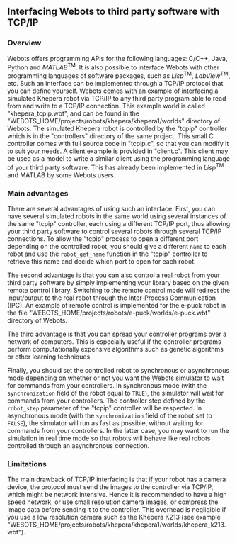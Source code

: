 ## Interfacing Webots to third party software with TCP/IP

### Overview

Webots offers programming APIs for the following languages: C/C++, Java, Python and *MATLAB*<sup>TM</sup>.
It is also possible to interface Webots with other programming languages of software packages, such as *Lisp*<sup>TM</sup>, *LabView*<sup>TM</sup>, etc.
Such an interface can be implemented through a TCP/IP protocol that you can define yourself.
Webots comes with an example of interfacing a simulated Khepera robot via TCP/IP to any third party program able to read from and write to a TCP/IP connection.
This example world is called "khepera\_tcpip.wbt", and can be found in the "WEBOTS\_HOME/projects/robots/khepera/khepera1/worlds" directory of Webots.
The simulated Khepera robot is controlled by the "tcpip" controller which is in the "controllers" directory of the same project.
This small C controller comes with full source code in "tcpip.c", so that you can modify it to suit your needs.
A client example is provided in "client.c".
This client may be used as a model to write a similar client using the programming language of your third party software.
This has already been implemented in *Lisp*<sup>TM</sup> and MATLAB by some Webots users.

### Main advantages

There are several advantages of using such an interface.
First, you can have several simulated robots in the same world using several instances of the same "tcpip" controller, each using a different TCP/IP port, thus allowing your third party software to control several robots through several TCP/IP connections.
To allow the "tcpip" process to open a different port depending on the controlled robot, you should give a different `name` to each robot and use the `robot_get_name` function in the "tcpip" controller to retrieve this name and decide which port to open for each robot.

The second advantage is that you can also control a real robot from your third party software by simply implementing your library based on the given remote control library.
Switching to the remote control mode will redirect the input/output to the real robot through the Inter-Process Communication (IPC).
An example of remote control is implemented for the e-puck robot in the file "WEBOTS\_HOME/projects/robots/e-puck/worlds/e-puck.wbt" directory of Webots.

The third advantage is that you can spread your controller programs over a network of computers.
This is especially useful if the controller programs perform computationally expensive algorithms such as genetic algorithms or other learning techniques.

Finally, you should set the controlled robot to synchronous or asynchronous mode depending on whether or not you want the Webots simulator to wait for commands from your controllers.
In synchronous mode (with the `synchronization` field of the robot equal to `TRUE`), the simulator will wait for commands from your controllers.
The controller step defined by the `robot_step` parameter of the "tcpip" controller will be respected.
In asynchronous mode (with the `synchronization` field of the robot set to `FALSE`), the simulator will run as fast as possible, without waiting for commands from your controllers.
In the latter case, you may want to run the simulation in real time mode so that robots will behave like real robots controlled through an asynchronous connection.

### Limitations

The main drawback of TCP/IP interfacing is that if your robot has a camera device, the protocol must send the images to the controller via TCP/IP, which might be network intensive.
Hence it is recommended to have a high speed network, or use small resolution camera images, or compress the image data before sending it to the controller.
This overhead is negligible if you use a low resolution camera such as the Khepera K213 (see example "WEBOTS\_HOME/projects/robots/khepera/khepera1/worlds/khepera\_k213.wbt").
